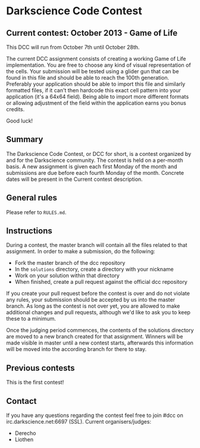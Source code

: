 # Darkscience Code Contest

## Current contest: October 2013 - Game of Life
This DCC will run from October 7th until October 28th.

The current DCC assignment consists of creating a working Game of Life
implementation. You are free to choose any kind of visual representation of the
cells. Your submission will be tested using a glider gun that can be found in
this file and should be able to reach the 100th generation. Preferably your
application should be able to import this file and similarly formatted files,
if it can't then hardcode this exact cell pattern into your application (it's a
64x64 field). Being able to import more different formats or allowing
adjustment of the field within the application earns you bonus credits.

Good luck!

## Summary

The Darkscience Code Contest, or DCC for short, is a contest organized by and
for the Darkscience community. The contest is held on a per-month basis. A new
assignment is given each first Monday of the month and submissions are due
before each fourth Monday of the month. Concrete dates will be present in the
Current contest description.

## General rules
Please refer to `RULES.md`.

## Instructions
During a contest, the master branch will contain all the files related to that
assignment. In order to make a submission, do the following:

   - Fork the master branch of the dcc repository
   - In the `solutions` directory, create a directory with your nickname
   - Work on your solution within that directory
   - When finished, create a pull request against the official dcc repository

If you create your pull request before the contest is over and do not violate
any rules, your submission should be accepted by us into the master branch. As
long as the contest is not over yet, you are allowed to make additional changes
and pull requests, although we'd like to ask you to keep these to a minimum.

Once the judging period commences, the contents of the solutions directory are
moved to a new branch created for that assignment. Winners will be made visible
in master until a new contest starts, afterwards this information will be moved
into the according branch for there to stay.

## Previous contests
This is the first contest!

## Contact
If you have any questions regarding the contest feel free to join #dcc on
irc.darkscience.net:6697 (SSL). Current organisers/judges:

   - Derecho
   - Liothen
